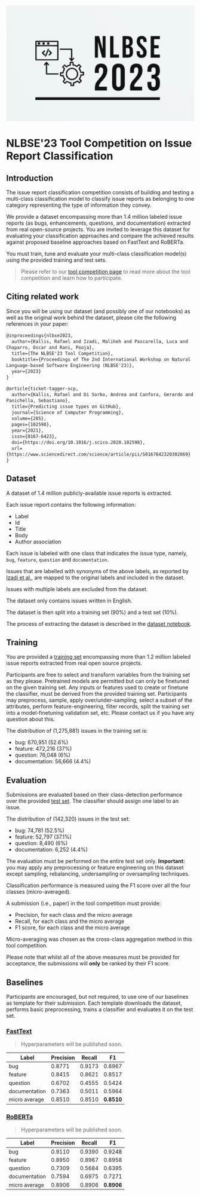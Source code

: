 ![nlbse 2023](nlbse2023.png)

# NLBSE'23 Tool Competition on Issue Report Classification

## Introduction

The issue report classification competition consists of building and testing a multi-class classification model 
to classify issue reports as belonging to one category representing the type of information they convey.

We provide a dataset encompassing more than 1.4 million labeled issue reports 
(as bugs, enhancements, questions, and documentation) 
extracted from real open-source projects. 
You are invited to leverage this dataset for evaluating your classification approaches and compare the achieved results against proposed baseline approaches based on FastText and RoBERTa.

You must train, tune and evaluate your multi-class classification model(s) using the provided training and test sets.

> Please refer to our [tool competition page](https://nlbse2023.github.io/tools/) to read more about the tool competition and learn how to participate.

## Citing related work

Since you will be using our dataset (and possibly one of our notebooks) as well as the original work behind the dataset, please cite the following references in your paper:

```
@inproceedings{nlbse2023,
  author={Kallis, Rafael and Izadi, Maliheh and Pascarella, Luca and Chaparro, Oscar and Rani, Pooja},
  title={The NLBSE'23 Tool Competition},
  booktitle={Proceedings of The 2nd International Workshop on Natural Language-based Software Engineering (NLBSE'23)},
  year={2023}
}
```

```
@article{ticket-tagger-scp,
  author={Kallis, Rafael and Di Sorbo, Andrea and Canfora, Gerardo and Panichella, Sebastiano},
  title={Predicting issue types on GitHub},
  journal={Science of Computer Programming},
  volume={205},
  pages={102598},
  year={2021},
  issn={0167-6423},
  doi={https://doi.org/10.1016/j.scico.2020.102598},
  url={https://www.sciencedirect.com/science/article/pii/S0167642320302069}
}
```

## Dataset

A dataset of 1.4 million publicly-available issue reports is extracted.

Each issue report contains the following information:
- Label
- Id
- Title
- Body
- Author association

Each issue is labeled with one class that indicates the issue type, namely, `bug`, `feature`, `question` and `documentation`.

Issues that are labelled with synonyms of the above labels, as reported by [Izadi et al.](https://doi.org/10.1007/s10664-021-10085-3), are mapped to the original labels and included in the dataset.

Issues with multiple labels are excluded from the dataset.

The dataset only contains issues written in English.

The dataset is then split into a training set (90%) and a test set (10%).

The process of extracting the dataset is described in the [dataset notebook](1-Dataset.ipynb).

## Training

You are provided a [training set](https://tickettagger.blob.core.windows.net/datasets/nlbse23-issue-classification-train.csv.tar.gz) encompassing more than 1.2 million labeled issue reports extracted from real open source projects.

Participants are free to select and transform variables from the training set as they please. Pretrained models are permitted but can only be finetuned on the given training set. Any inputs or features used to create or finetune the classifier, must be derived from the provided training set. Participants may preprocess, sample, apply over/under-sampling, select a subset of the attributes, perform feature-engineering, filter records, split the training set into a model-finetuning validation set, etc. Please contact us if you have any question about this.

The distribution of (1,275,881) issues in the training set is:
- bug:            670,951 (52.6%)
- feature:        472,216 (37%)
- question:        76,048 (6%)
- documentation:   56,666 (4.4%)

## Evaluation

Submissions are evaluated based on their class-detection performance over the provided [test set](https://tickettagger.blob.core.windows.net/datasets/nlbse23-issue-classification-test.csv.tar.gz). 
The classifier should assign one label to an issue.

The distribution of (142,320) issues in the test set:
- bug:	          74,781	(52.5%)
- feature:	      52,797	(37.1%)
- question:	       8,490	(6%)
- documentation:	 6,252	(4.4%)

The evaluation must be performed on the entire test set only. **Important:** you may apply any preprocessing or feature engineering on this dataset except sampling, rebalancing, undersampling or oversampling techniques.

Classification performance is measured using the F1 score over all the four classes (micro-averaged). 

A submission (i.e., paper) in the tool competition must provide:
- Precision, for each class and the micro average
- Recall, for each class and the micro average
- F1 score, for each class and the micro average

Micro-averaging was chosen as the cross-class aggregation method in this tool competition.

Please note that whilst all of the above measures must be provided for acceptance, the submissions will **only** be ranked by their F1 score.

## Baselines

Participants are encouraged, but not required, to use one of our baselines as template for their submission. Each template downloads the dataset, performs basic preprocessing, trains a classifier and evaluates it on the test set.

### [FastText](2-Template-fastText.ipynb)

> Hyperparameters will be published soon.

| Label         | Precision | Recall | F1         |
| ------------- | --------- | ------ | ---------- |
| bug           | 0.8771    | 0.9173 | 0.8967     |
| feature       | 0.8415    | 0.8621 | 0.8517     |
| question      | 0.6702    | 0.4555 | 0.5424     |
| documentation | 0.7363    | 0.5011 | 0.5964     |
| micro average | 0.8510    | 0.8510 | **0.8510** |

### [RoBERTa](3-Template-RoBERTa.ipynb)

> Hyperparameters will be published soon.

| Label         | Precision | Recall | F1         |
| ------------- | --------- | ------ | ---------- |
| bug           | 0.9110    | 0.9390 | 0.9248     |
| feature       | 0.8950    | 0.8967 | 0.8958     |
| question      | 0.7309    | 0.5684 | 0.6395     |
| documentation | 0.7594    | 0.6975 | 0.7271     |
| micro average | 0.8906    | 0.8906 | **0.8906** |

